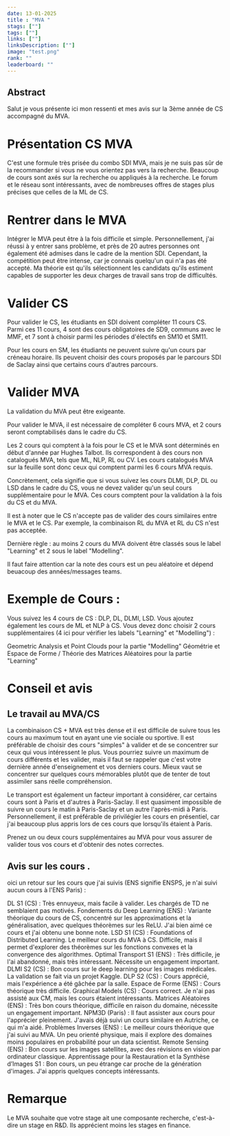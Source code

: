 ```yaml
---
date: 13-01-2025
title : "MVA "
stags: [""]
tags: [""]
links: [""]
linksDescription: [""]
image: "test.png"
rank: ""
leaderboard: ""
---
```


## Abstract
Salut je vous présente ici mon ressenti et mes avis sur la 3ème année de CS accompagné du MVA. 


# Présentation CS MVA
C'est une formule très prisée du combo SDI MVA, mais je ne suis pas sûr de la recommander si vous ne vous orientez pas vers la recherche. Beaucoup de cours sont axés sur la recherche ou appliqués à la recherche. Le forum et le réseau sont intéressants, avec de nombreuses offres de stages plus précises que celles de la ML de CS.
# Rentrer dans le MVA
Intégrer le MVA peut être à la fois difficile et simple. Personnellement, j'ai réussi à y entrer sans problème, et près de 20 autres personnes ont également été admises dans le cadre de la mention SDI. Cependant, la compétition peut être intense, car je connais quelqu'un qui n'a pas été accepté. Ma théorie est qu'ils sélectionnent les candidats qu'ils estiment capables de supporter les deux charges de travail sans trop de difficultés.



# Valider CS 

Pour valider le CS, les étudiants en SDI doivent compléter 11 cours CS. Parmi ces 11 cours, 4 sont des cours obligatoires de SD9, communs avec le MMF, et 7 sont à choisir parmi les périodes d'électifs en SM10 et SM11.

Pour les cours en SM, les étudiants ne peuvent suivre qu'un cours par créneau horaire. Ils peuvent choisir des cours proposés par le parcours SDI de Saclay ainsi que certains cours d'autres parcours.

# Valider MVA 
La validation du MVA peut être exigeante.

Pour valider le MVA, il est nécessaire de compléter 6 cours MVA, et 2 cours seront comptabilisés dans le cadre du CS.

Les 2 cours qui comptent à la fois pour le CS et le MVA sont déterminés en début d'année par Hughes Talbot. Ils correspondent à des cours non catalogués MVA, tels que ML, NLP, RL ou CV. Les cours catalogués MVA sur la feuille sont donc ceux qui comptent parmi les 6 cours MVA requis.

Concrètement, cela signifie que si vous suivez les cours DLMI, DLP, DL ou LSD dans le cadre du CS, vous ne devez valider qu'un seul cours supplémentaire pour le MVA. Ces cours comptent pour la validation à la fois du CS et du MVA.

Il est à noter que le CS n'accepte pas de valider des cours similaires entre le MVA et le CS. Par exemple, la combinaison RL du MVA et RL du CS n'est pas acceptée.

Dernière règle : au moins 2 cours du MVA doivent être classés sous le label "Learning" et 2 sous le label "Modelling".

Il faut faire attention car la note des cours est un peu aléatoire et dépend beuacoup des années/messages teams. 

# Exemple de Cours :
Vous suivez les 4 cours de CS : DLP, DL, DLMI, LSD. Vous ajoutez également les cours de ML et NLP à CS. Vous devez donc choisir 2 cours supplémentaires (4 ici pour vérifier les labels "Learning" et "Modelling") :

Geometric Analysis et Point Clouds pour la partie "Modelling"
Géométrie et Espace de Forme / Théorie des Matrices Aléatoires pour la partie "Learning"
# Conseil et avis

## Le travail au MVA/CS
La combinaison CS + MVA est très dense et il est difficile de suivre tous les cours au maximum tout en ayant une vie sociale ou sportive. Il est préférable de choisir des cours "simples" à valider et de se concentrer sur ceux qui vous intéressent le plus. Vous pourriez suivre un maximum de cours différents et les valider, mais il faut se rappeler que c'est votre dernière année d'enseignement et vos derniers cours. Mieux vaut se concentrer sur quelques cours mémorables plutôt que de tenter de tout assimiler sans réelle compréhension.

Le transport est également un facteur important à considérer, car certains cours sont à Paris et d'autres à Paris-Saclay. Il est quasiment impossible de suivre un cours le matin à Paris-Saclay et un autre l'après-midi à Paris. Personnellement, il est préférable de privilégier les cours en présentiel, car j'ai beaucoup plus appris lors de ces cours que lorsqu'ils étaient à Paris.

Prenez un ou deux cours supplémentaires au MVA pour vous assurer de valider tous vos cours et d'obtenir des notes correctes.
 ## Avis sur les cours .

oici un retour sur les cours que j'ai suivis (ENS signifie ENSPS, je n'ai suivi aucun cours à l'ENS Paris) :

DL S1 (CS) : Très ennuyeux, mais facile à valider. Les chargés de TD ne semblaient pas motivés.
Fondements du Deep Learning (ENS) : Variante théorique du cours de CS, concentré sur les approximations et la généralisation, avec quelques théorèmes sur les ReLU. J'ai bien aimé ce cours et j'ai obtenu une bonne note.
LSD S1 (CS) : Foundations of Distributed Learning. Le meilleur cours du MVA à CS. Difficile, mais il permet d'explorer des théorèmes sur les fonctions convexes et la convergence des algorithmes.
Optimal Transport S1 (ENS) : Très difficile, je l'ai abandonné, mais très intéressant. Nécessite un engagement important.
DLMI S2 (CS) : Bon cours sur le deep learning pour les images médicales. La validation se fait via un projet Kaggle.
DLP S2 (CS) : Cours apprécié, mais l'expérience a été gâchée par la salle.
Espace de Forme (ENS) : Cours théorique très difficile.
Graphical Models (CS) : Cours correct. Je n'ai pas assisté aux CM, mais les cours étaient intéressants.
Matrices Aléatoires (ENS) : Très bon cours théorique, difficile en raison du domaine, nécessite un engagement important.
NPM3D (Paris) : Il faut assister aux cours pour l'apprécier pleinement. J'avais déjà suivi un cours similaire en Autriche, ce qui m'a aidé.
Problèmes Inverses (ENS) : Le meilleur cours théorique que j'ai suivi au MVA. Un peu orienté physique, mais il explore des domaines moins populaires en probabilité pour un data scientist.
Remote Sensing (ENS) : Bon cours sur les images satellites, avec des révisions en vision par ordinateur classique.
Apprentissage pour la Restauration et la Synthèse d’Images S1 : Bon cours, un peu étrange car proche de la génération d'images. J'ai appris quelques concepts intéressants.
# Remarque 
Le MVA souhaite que votre stage ait une composante recherche, c'est-à-dire un stage en R&D. Ils apprécient moins les stages en finance.

